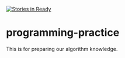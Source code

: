 [![Stories in Ready](https://badge.waffle.io/pokk/algorithm.png?label=ready&title=Ready)](https://waffle.io/pokk/algorithm)
# programming-practice

This is for preparing our algorithm knowledge.

